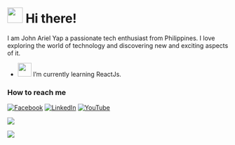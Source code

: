  <h1><img src="https://im4.ezgif.com/tmp/ezgif-4-1bcf9ab8da.gif" width="35"> Hi there!</h1> 
<p>I am John Ariel Yap a passionate tech enthusiast from Philippines. I love exploring the world of technology and discovering new and exciting aspects of it.</p>

- <img src="https://im4.ezgif.com/tmp/ezgif-4-d3a8011bc9.gif" width="31"> I’m currently learning ReactJs.

### How to reach me
[![Facebook](https://img.shields.io/badge/Facebook-%231877F2.svg?&style=flat-square&logo=facebook&logoColor=white)](https://facebook.com/arielyap.fb)
[![LinkedIn](https://img.shields.io/badge/LinkedIn-%230077B5.svg?&style=flat-square&logo=linkedin&logoColor=white)](https://www.linkedin.com/in/arielyap69/)
[![YouTube](https://img.shields.io/badge/YouTube-%23FF0000.svg?&style=flat-square&logo=youtube&logoColor=white)](https://www.youtube.com/c/ARIELDEV)
<div align="left"><img src="https://github-readme-stats.vercel.app/api?username=yapariel&show_icons=true&count_private=true&hide_border=true" align="center" /></div>  

![](https://komarev.com/ghpvc/?username=your-github-yapariel)
